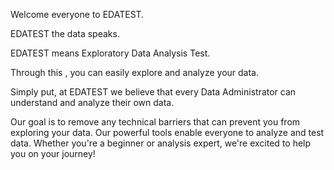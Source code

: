 Welcome everyone to EDATEST.

EDATEST the data speaks.

EDATEST means Exploratory Data Analysis Test.

Through this , you can easily explore and analyze your data.

Simply put, at EDATEST we believe that every Data Administrator can understand and analyze their own data.

Our goal is to remove any technical barriers that can prevent you from exploring your data. Our powerful tools enable everyone to analyze and test data. Whether you're a beginner or analysis expert, we're excited to help you on your journey!
